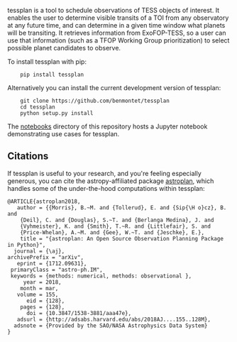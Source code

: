 tessplan is a tool to schedule observations of TESS objects of interest.
It enables the user to determine visible transits of a TOI from any observatory
at any future time, and can determine in a given time window what planets will 
be transiting. It retrieves information from ExoFOP-TESS, so a user can use that
information (such as a TFOP Working Group prioritization) to select possible
planet candidates to observe. 
</p>
To install tessplan with pip:

        pip install tessplan
        

Alternatively you can install the current development version of tessplan:

        git clone https://github.com/benmontet/tessplan
        cd tessplan
        python setup.py install


The [notebooks](../../tree/master/notebooks) directory of this repository hosts a 
Jupyter notebook demonstrating use cases for tessplan.

Citations
---------

If tessplan is useful to your research, and you're feeling especially generous, 
you can cite the astropy-affiliated package 
[astroplan](https://github.com/astropy/astroplan), which handles some of the
under-the-hood computations within tessplan:

```
@ARTICLE{astroplan2018,
   author = {{Morris}, B.~M. and {Tollerud}, E. and {Sip{\H o}cz}, B. and
    {Deil}, C. and {Douglas}, S.~T. and {Berlanga Medina}, J. and
    {Vyhmeister}, K. and {Smith}, T.~R. and {Littlefair}, S. and
    {Price-Whelan}, A.~M. and {Gee}, W.~T. and {Jeschke}, E.},
    title = "{astroplan: An Open Source Observation Planning Package in Python}",
  journal = {\aj},
archivePrefix = "arXiv",
   eprint = {1712.09631},
 primaryClass = "astro-ph.IM",
 keywords = {methods: numerical, methods: observational },
     year = 2018,
    month = mar,
   volume = 155,
      eid = {128},
    pages = {128},
      doi = {10.3847/1538-3881/aaa47e},
   adsurl = {http://adsabs.harvard.edu/abs/2018AJ....155..128M},
  adsnote = {Provided by the SAO/NASA Astrophysics Data System}
}
```
